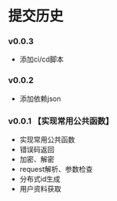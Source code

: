 # 提交历史
### v0.0.3
- 添加ci/cd脚本

### v0.0.2
- 添加依赖json

### v0.0.1 【实现常用公共函数】
- 实现常用公共函数
- 错误码返回
- 加密、解密
- request解析、参数检查
- 分布式id生成
- 用户资料获取
